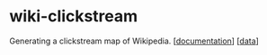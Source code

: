 # wiki-clickstream
Generating a clickstream map of Wikipedia. [[documentation](https://meta.wikimedia.org/wiki/Research:Wikipedia_clickstream)] [[data](https://figshare.com/articles/Wikipedia_Clickstream/1305770)]
